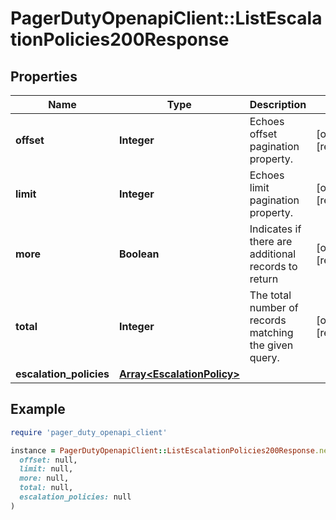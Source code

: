 # PagerDutyOpenapiClient::ListEscalationPolicies200Response

## Properties

| Name | Type | Description | Notes |
| ---- | ---- | ----------- | ----- |
| **offset** | **Integer** | Echoes offset pagination property. | [optional][readonly] |
| **limit** | **Integer** | Echoes limit pagination property. | [optional][readonly] |
| **more** | **Boolean** | Indicates if there are additional records to return | [optional][readonly] |
| **total** | **Integer** | The total number of records matching the given query. | [optional][readonly] |
| **escalation_policies** | [**Array&lt;EscalationPolicy&gt;**](EscalationPolicy.md) |  |  |

## Example

```ruby
require 'pager_duty_openapi_client'

instance = PagerDutyOpenapiClient::ListEscalationPolicies200Response.new(
  offset: null,
  limit: null,
  more: null,
  total: null,
  escalation_policies: null
)
```


